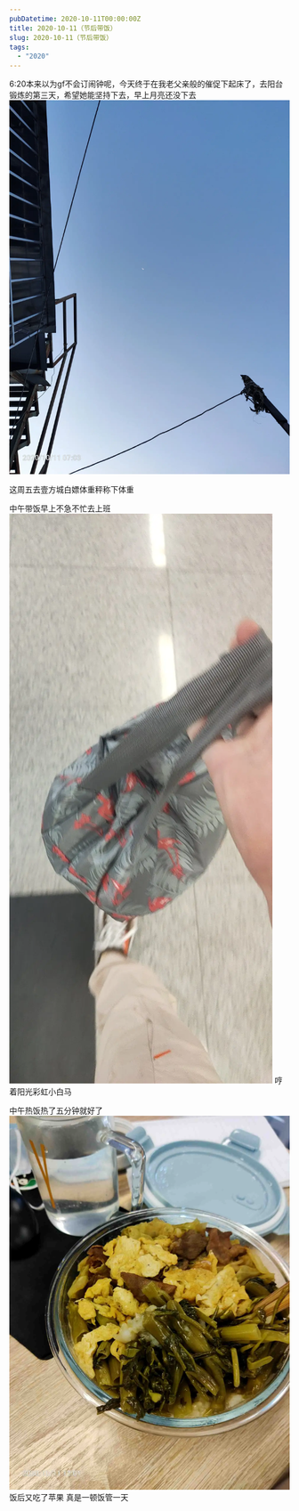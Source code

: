 ```yaml
---
pubDatetime: 2020-10-11T00:00:00Z
title: 2020-10-11（节后带饭）
slug: 2020-10-11（节后带饭）
tags:
  - "2020"
---
```


6:20本来以为gf不会订闹钟呢，今天终于在我老父亲般的催促下起床了，去阳台锻炼的第三天，希望她能坚持下去，早上月亮还没下去
![](../../img/6904315-981ffca04b30bd9c.jpg)

这周五去壹方城白嫖体重秤称下体重

中午带饭早上不急不忙去上班
![](../../img/6904315-01397e13947b314f.jpg)
哼着阳光彩虹小白马

中午热饭热了五分钟就好了
![](../../img/6904315-a2f6eb1c30f4d94a.jpg)饭后又吃了苹果
真是一顿饭管一天
